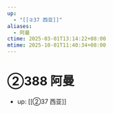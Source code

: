 ```yaml
---
up:
  - "[[②37 西亚]]"
aliases:
  - 阿曼
ctime: 2025-03-01T13:14:22+08:00
mtime: 2025-10-01T11:40:34+08:00
---
```


# ②388 阿曼

- up: [[②37 西亚]]
